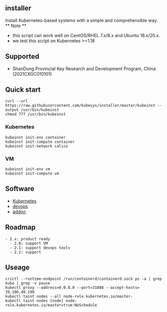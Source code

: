 ## installer

Install Kubernetes-based systems with a simple and comprehensible way.
** Note **
- this script can work well on CentOS/RHEL 7.x/8.x and Ubuntu 18.x/20.x.
- we test this script on Kubernetes >=1.18

## Supported

- ShanDong Provincial Key Research and Development Program, China (2021CXGC010101)


## Quick start

```
curl --url https://raw.githubusercontent.com/kubesys/installer/master/kubeinst --output /usr/bin/kubeinst
chmod 777 /usr/bin/kubeinst
```

### Kubernetes

```
kubeinst init-env container
kubeinst init-compute container
kubeinst init-network calico
```

### VM

```
kubeinst init-env vm
kubeinst init-compute vm
```

## Software

- [Kubernetes](docs/kube.md)
- [devops](docs/devops.md)
- [addon](docs/addon.md)


## Roadmap

```
- 2.x: product ready
  - 2.0: support VM
  - 2.1: support devops tools
  - 2.2: support 
```

## Useage

```
crictl --runtime-endpoint /run/containerd/containerd.sock ps -a | grep kube | grep -v pause
kubectl proxy --address=0.0.0.0 --port=31888 --accept-hosts=
39.106.40.190
kubectl taint nodes --all node-role.kubernetes.io/master-
kubectl taint nodes [node] node-role.kubernetes.io/master=true:NoSchedule
```
